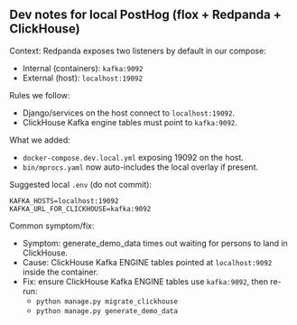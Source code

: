 ## Dev notes for local PostHog (flox + Redpanda + ClickHouse)

Context: Redpanda exposes two listeners by default in our compose:
- Internal (containers): `kafka:9092`
- External (host): `localhost:19092`

Rules we follow:
- Django/services on the host connect to `localhost:19092`.
- ClickHouse Kafka engine tables must point to `kafka:9092`.

What we added:
- `docker-compose.dev.local.yml` exposing 19092 on the host.
- `bin/mprocs.yaml` now auto-includes the local overlay if present.

Suggested local `.env` (do not commit):
```
KAFKA_HOSTS=localhost:19092
KAFKA_URL_FOR_CLICKHOUSE=kafka:9092
```

Common symptom/fix:
- Symptom: generate_demo_data times out waiting for persons to land in ClickHouse.
- Cause: ClickHouse Kafka ENGINE tables pointed at `localhost:9092` inside the container.
- Fix: ensure ClickHouse Kafka ENGINE tables use `kafka:9092`, then re-run:
  - `python manage.py migrate_clickhouse`
  - `python manage.py generate_demo_data`


